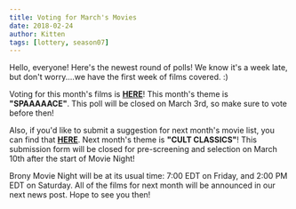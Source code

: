 ```yaml
---
title: Voting for March's Movies
date: 2018-02-24
author: Kitten
tags: [lottery, season07]
---
```


Hello, everyone!  Here's the newest round of polls!  We know it's a week late, but don't worry....we have the first week of films covered. :)

Voting for this month's films is **[HERE][lotto]**!  This month's theme is **"SPAAAAACE"**.  This poll will be closed on March 3rd, so make sure to vote before then!

Also, if you'd like to submit a suggestion for next month's movie list, you can find that **[HERE][lotto2]**.   Next month's theme is **"CULT CLASSICS"**!  This submission form will be closed for pre-screening and selection on March 10th after the start of Movie Night!

Brony Movie Night will be at its usual time: 7:00 EDT on Friday, and 2:00 PM EDT on Saturday.  All of the films for next month will be announced in our next news post.  Hope to see you then!

[lotto]: https://docs.google.com/forms/d/e/1FAIpQLScHIbTO9UNWd7p_fUCoEh0PuBfQBhMVPRAi7RPcgJy29J5lgg/viewform
[lotto2]: https://docs.google.com/forms/d/e/1FAIpQLSeNvJOYZS5k0S7AVERacsvUr0JVOcFhLlQXbaXVf3e_uVPtkw/viewform
